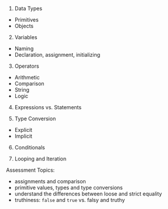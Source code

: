 1. Data Types

  - Primitives
  - Objects

2. Variables

  - Naming
  - Declaration, assignment, initializing

3. Operators

  - Arithmetic
  - Comparison
  - String
  - Logic

4. Expressions vs. Statements

5. Type Conversion

  - Explicit
  - Implicit

6. Conditionals

7. Looping and Iteration

Assessment Topics:

- assignments and comparison
- primitive values, types and type conversions
- understand the differences between loose and strict equality
- truthiness: `false` and `true` vs. falsy and truthy


